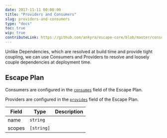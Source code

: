 ```yaml
---
date: 2017-11-11 00:00:00
title: "Providers and Consumers"
slug: providers-and-consumers
type: "docs"
toc: true
wip: true
contributeLink: https://github.com/ankyra/escape-core/blob/master/consumer.go
---
```


Unlike Dependencies, which are resolved at build time and provide tight
coupling, we can use Consumers and Providers to resolve and loosely couple
dependencies at deployment time.

## Escape Plan

Consumers are configured in the [`consumes`](/docs/escape-plan/#consumes)
field of the Escape Plan.

Providers are configured in the [`provides`](/docs/escape-plan/#provides)
field of the Escape Plan.


Field | Type | Description
------|------|-------------
|name|`string`|
|scopes|`[string]`|

